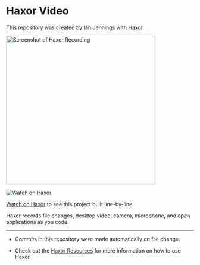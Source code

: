 # Haxor Video

This repository was created by Ian Jennings with [Haxor](http://localhost:1337/replay/8b9b1a05-e6b6-485f-8f29-3d1e039288f8).

<a href="http://localhost:1337/replay/8b9b1a05-e6b6-485f-8f29-3d1e039288f8"><img src="http://localhost:1337/replay/8b9b1a05-e6b6-485f-8f29-3d1e039288f8/screenshot" alt="Screenshot of Haxor Recording" width="400" /></a> 

<a href="http://localhost:1337/replay/8b9b1a05-e6b6-485f-8f29-3d1e039288f8"><img src="http://localhost:1337/images/watch-on-haxor.png" alt="Watch on Haxor" /></a> 

[Watch on Haxor](http://localhost:1337/replay/8b9b1a05-e6b6-485f-8f29-3d1e039288f8) to see this project built line-by-line.

Haxor records file changes, desktop video, camera, microphone, and open applications as you code.


---
* Commits in this repository were made automatically on file change.

* Check out the [Haxor Resources](http://localhost:1337) for more information on how to use Haxor.